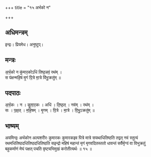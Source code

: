 +++
title = "१५ अर्भको न"

+++
## अधिमन्त्रम्
इन्द्रः। प्रियमेध। अनुष्टुप्।

## मन्त्रः
अ॒र्भ॒को न कु॑मार॒कोऽधि॑ तिष्ठ॒न्नवं॒ रथ॑म् ।  
स प॑क्षन्महि॒षं मृ॒गं पि॒त्रे मा॒त्रे वि॑भु॒क्रतु॑म् ॥

## पदपाठः
अ॒र्भ॒कः । न । कु॒मा॒र॒कः । अधि॑ । ति॒ष्ठ॒त् । नव॑म् । रथ॑म् ।  
सः । प॒क्ष॒त् । म॒हि॒षम् । मृ॒गम् । पि॒त्रे । मा॒त्रे । वि॒भु॒ऽक्रतु॑म् ॥

## भाष्यम्
अयमिन्द्रः अर्भकोन अल्पशरीरः कुमारकः कुमारकइव पित्रे मात्रे सयथाधितिष्ठति तद्वत् नवं स्तुत्यं रथमधितिष्ठदधितिष्ठदधितिष्ठति सइन्द्रो महिषं महान्तं मृगं मृगवदितस्ततो धावन्तं सर्वैर्मृग्यं वा विभुक्रतुं बहुकर्माणं मेघं पक्षत् पचति वृष्ट्यभिमुखं करोतीत्यर्थः ॥ १५ ॥
